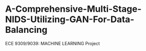 # A-Comprehensive-Multi-Stage-NIDS-Utilizing-GAN-For-Data-Balancing
ECE 9309/9039: MACHINE LEARNING Project 
